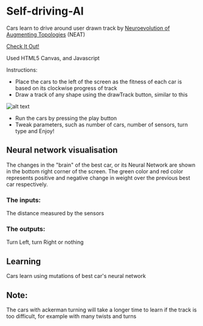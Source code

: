 # Self-driving-AI

Cars learn to drive around user drawn track by [Neuroevolution of Augmenting Topologies](https://en.wikipedia.org/wiki/Neuroevolution_of_augmenting_topologies) (NEAT)

[Check It Out!](https://manassarpatwar.github.io/Self-driving-AI/)

Used HTML5 Canvas, and Javascript

Instructions:
* Place the cars to the left of the screen as the fitness of each car is based on its clockwise progress of track
* Draw a track of any shape using the drawTrack button, similar to this

![alt text](https://user-images.githubusercontent.com/44678221/66262574-15234d80-e7db-11e9-8cac-3b7692c46316.png)

* Run the cars by pressing the play button
* Tweak parameters, such as number of cars, number of sensors, turn type and Enjoy!

## Neural network visualisation
The changes in the "brain" of the best car, or its Neural Network are shown in the bottom right corner of the screen.
The green color and red color represents positive and negative change in weight over the previous best car respectively.
### The inputs:
The distance measured by the sensors

### The outputs:
Turn Left, turn Right or nothing

## Learning
Cars learn using mutations of best car's neural network

## Note:
The cars with ackerman turning will take a longer time to learn if the track is too difficult, for example with many twists and turns
